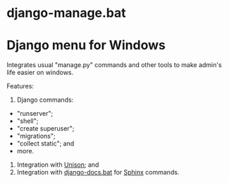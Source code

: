 # django-manage.bat

Django menu for Windows
=======================

Integrates usual "manage.py" commands and other tools to make admin's life easier on windows.

Features:

1. Django commands:
  * "runserver";
  * "shell";
  * "create superuser";
  * "migrations";
  * "collect static"; and
  * more.
1. Integration with [Unison](https://www.cis.upenn.edu/~bcpierce/unison/); and
1. Integration with [django-docs.bat](https://github.com/laurocdesa/django-docs.bat) for [Sphinx](http://www.sphinx-doc.org/en/stable/) commands.
